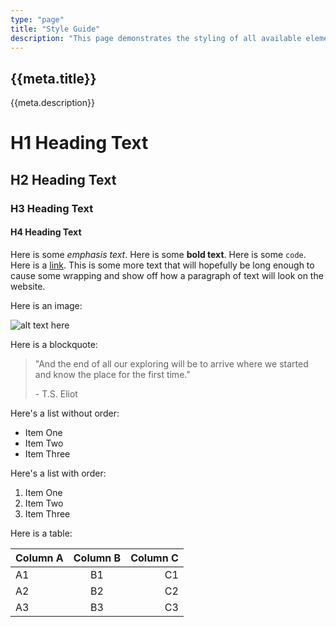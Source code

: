 ```yaml
---
type: "page"
title: "Style Guide"
description: "This page demonstrates the styling of all available elements."
---
```


## {{meta.title}}

{{meta.description}}

# H1 Heading Text

## H2 Heading Text

### H3 Heading Text

#### H4 Heading Text

Here is some *emphasis text*. Here is some **bold text**. Here is some `code`. Here is a [link](/). This is some more text that will hopefully be long enough to cause some wrapping and show off how a paragraph of text will look on the website.

Here is an image:

![alt text here](/trees.jpg)

Here is a blockquote:

> "And the end of all our exploring will be to arrive where we started and know the place for the first time."
>
> \- T.S. Eliot

Here's a list without order:

- Item One
- Item Two
- Item Three

Here's a list with order:

1. Item One
1. Item Two
1. Item Three

Here is a table:

|Column A | Column B | Column C |
|:--------|:--------:|---------:|
| A1      | B1       | C1       |
| A2      | B2       | C2       |
| A3      | B3       | C3       |